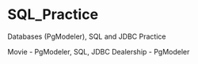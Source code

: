 # SQL_Practice
Databases (PgModeler), SQL and JDBC Practice

Movie - PgModeler, SQL, JDBC
Dealership - PgModeler
